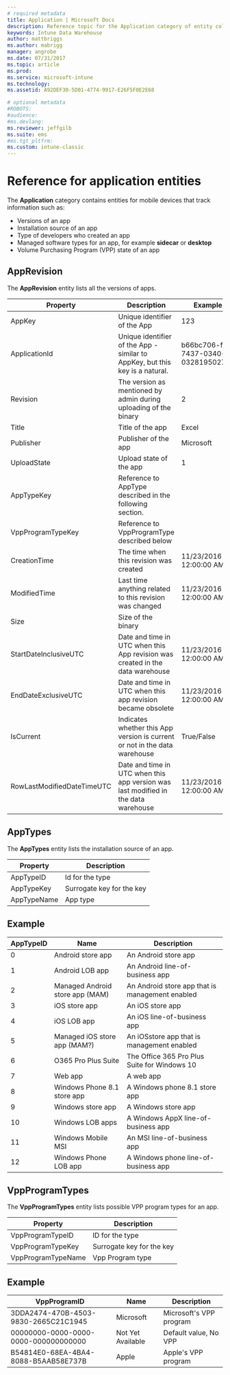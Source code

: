 ```yaml
---
# required metadata
title: Application | Microsoft Docs 
description: Reference topic for the Application category of entity collections in the Intune Data Warehouse API.
keywords: Intune Data Warehouse
author: mattbriggs
ms.author: mabrigg
manager: angrobe
ms.date: 07/31/2017
ms.topic: article
ms.prod:
ms.service: microsoft-intune
ms.technology:
ms.assetid: A92DEF30-5D01-4774-9917-E26F5F0E2E68

# optional metadata
#ROBOTS:
#audience:
#ms.devlang:
ms.reviewer: jeffgilb
ms.suite: ems
#ms.tgt_pltfrm:
ms.custom: intune-classic
---
```


# Reference for application entities

The **Application** category contains entities for mobile devices that track information such as:

  -  Versions of an app
  -  Installation source of an app
  -  Type of developers who created an app
  -  Managed software types for an app, for example **sidecar** or **desktop**
  -  Volume Purchasing Program (VPP) state of an app

## AppRevision

The **AppRevision** entity lists all the versions of apps.

| Property  | Description | Example |
|---------|------------|--------|
| AppKey |Unique identifier of the App |123 |
| ApplicationId |Unique identifier of the App - similar to AppKey, but this key is a natural. |b66bc706-ffff-7437-0340-032819502773 |
| Revision |The version as mentioned by admin during uploading of the binary |2 |
| Title |Title of the app |Excel |
| Publisher |Publisher of the app |Microsoft |
| UploadState |Upload state of the app |1 |
| AppTypeKey |Reference to AppType described in the following section. | |
| VppProgramTypeKey |Reference to VppProgramType described below | |
| CreationTime |The time when this revision was created |11/23/2016 12:00:00 AM |
| ModifiedTime |Last time anything related to this revision was changed |11/23/2016 12:00:00 AM |
| Size |Size of the binary | |
| StartDateInclusiveUTC |Date and time in UTC when this App revision was created in the data warehouse |11/23/2016 12:00:00 AM |
| EndDateExclusiveUTC |Date and time in UTC when this app revision became obsolete |11/23/2016 12:00:00 AM |
| IsCurrent |Indicates whether this App version is current or not in the data warehouse |True/False |
| RowLastModifiedDateTimeUTC |Date and time in UTC when this app version was last modified in the data warehouse |11/23/2016 12:00:00 AM |

## AppTypes

The **AppTypes** entity lists the installation source of an app.

| Property  | Description |
|---------|------------|
| AppTypeID |Id for the type |
| AppTypeKey |Surrogate key for the key |
| AppTypeName |App type |

## Example

| AppTypeID  | Name | Description |
|---------|------------|--------|
| 0 |Android store app |An Android store app |
| 1 |Android LOB app |An Android line-of-business app |
| 2 |Managed Android store app (MAM) |An Android store app that is management enabled |
| 3 |iOS store app |An iOS store app |
| 4 |iOS LOB app |An iOS line-of-business app |
| 5 |Managed iOS store app (MAM?) |An iOSstore app that is management enabled |
| 6 |O365 Pro Plus Suite |The Office 365 Pro Plus Suite for Windows 10 |
| 7 |Web app |A web app |
| 8 |Windows Phone 8.1 store app |A Windows phone 8.1 store app |
| 9 |Windows store app |A Windows store app |
| 10 |Windows LOB apps |A Windows AppX line-of-business app |
| 11 |Windows Mobile MSI |An MSI line-of-business app |
| 12 |Windows Phone LOB app |A Windows phone line-of-business app |


## VppProgramTypes

The **VppProgramTypes** entity lists possible VPP program types for an app.

| Property  | Description |
|---------|------------|
| VppProgramTypeID |ID for the type |
| VppProgramTypeKey |Surrogate key for the key |
| VppProgramTypeName |Vpp Program type |

## Example

| VppProgramID  | Name | Description |
|---------|------------|--------|
| 3DDA2474-470B-4503-9830-2665C21C1945 |Microsoft |Microsoft's VPP program |
| 00000000-0000-0000-0000-000000000000 |Not Yet Available |Default value, No VPP |
| B54814E0-68EA-4BA4-8088-B5AAB58E737B |Apple |Apple's VPP program |
